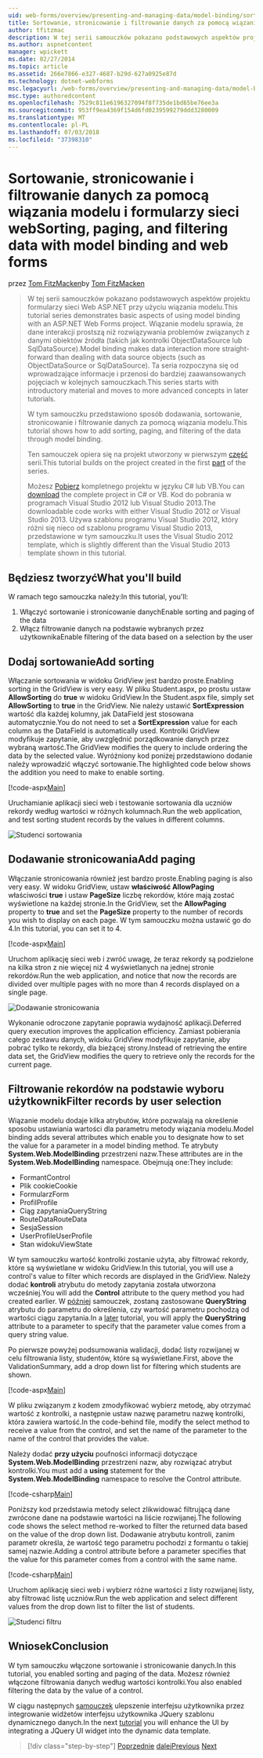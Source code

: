 ```yaml
---
uid: web-forms/overview/presenting-and-managing-data/model-binding/sorting-paging-and-filtering-data
title: Sortowanie, stronicowanie i filtrowanie danych za pomocą wiązania modelu i formularzy sieci web | Dokumentacja firmy Microsoft
author: tfitzmac
description: W tej serii samouczków pokazano podstawowych aspektów projektu formularzy sieci Web ASP.NET przy użyciu wiązania modelu. Wiązanie modelu sprawia, że dane interakcji więcej proste —...
ms.author: aspnetcontent
manager: wpickett
ms.date: 02/27/2014
ms.topic: article
ms.assetid: 266e7866-e327-4687-b29d-627a0925e87d
ms.technology: dotnet-webforms
msc.legacyurl: /web-forms/overview/presenting-and-managing-data/model-binding/sorting-paging-and-filtering-data
msc.type: authoredcontent
ms.openlocfilehash: 7529c811e6196327094f8f735de1bd65be76ee3a
ms.sourcegitcommit: 953ff9ea4369f154d6fd0239599279ddd3280009
ms.translationtype: MT
ms.contentlocale: pl-PL
ms.lasthandoff: 07/03/2018
ms.locfileid: "37398310"
---
```

<a name="sorting-paging-and-filtering-data-with-model-binding-and-web-forms"></a><span data-ttu-id="dea55-104">Sortowanie, stronicowanie i filtrowanie danych za pomocą wiązania modelu i formularzy sieci web</span><span class="sxs-lookup"><span data-stu-id="dea55-104">Sorting, paging, and filtering data with model binding and web forms</span></span>
====================
<span data-ttu-id="dea55-105">przez [Tom FitzMacken](https://github.com/tfitzmac)</span><span class="sxs-lookup"><span data-stu-id="dea55-105">by [Tom FitzMacken](https://github.com/tfitzmac)</span></span>

> <span data-ttu-id="dea55-106">W tej serii samouczków pokazano podstawowych aspektów projektu formularzy sieci Web ASP.NET przy użyciu wiązania modelu.</span><span class="sxs-lookup"><span data-stu-id="dea55-106">This tutorial series demonstrates basic aspects of using model binding with an ASP.NET Web Forms project.</span></span> <span data-ttu-id="dea55-107">Wiązanie modelu sprawia, że dane interakcji prostszą niż rozwiązywania problemów związanych z danymi obiektów źródła (takich jak kontrolki ObjectDataSource lub SqlDataSource).</span><span class="sxs-lookup"><span data-stu-id="dea55-107">Model binding makes data interaction more straight-forward than dealing with data source objects (such as ObjectDataSource or SqlDataSource).</span></span> <span data-ttu-id="dea55-108">Ta seria rozpoczyna się od wprowadzające informacje i przenosi do bardziej zaawansowanych pojęciach w kolejnych samouczkach.</span><span class="sxs-lookup"><span data-stu-id="dea55-108">This series starts with introductory material and moves to more advanced concepts in later tutorials.</span></span>
> 
> <span data-ttu-id="dea55-109">W tym samouczku przedstawiono sposób dodawania, sortowanie, stronicowanie i filtrowanie danych za pomocą wiązania modelu.</span><span class="sxs-lookup"><span data-stu-id="dea55-109">This tutorial shows how to add sorting, paging, and filtering of the data through model binding.</span></span>
> 
> <span data-ttu-id="dea55-110">Ten samouczek opiera się na projekt utworzony w pierwszym [część](retrieving-data.md) serii.</span><span class="sxs-lookup"><span data-stu-id="dea55-110">This tutorial builds on the project created in the first [part](retrieving-data.md) of the series.</span></span>
> 
> <span data-ttu-id="dea55-111">Możesz [Pobierz](https://go.microsoft.com/fwlink/?LinkId=286116) kompletnego projektu w języku C# lub VB.</span><span class="sxs-lookup"><span data-stu-id="dea55-111">You can [download](https://go.microsoft.com/fwlink/?LinkId=286116) the complete project in C# or VB.</span></span> <span data-ttu-id="dea55-112">Kod do pobrania w programach Visual Studio 2012 lub Visual Studio 2013.</span><span class="sxs-lookup"><span data-stu-id="dea55-112">The downloadable code works with either Visual Studio 2012 or Visual Studio 2013.</span></span> <span data-ttu-id="dea55-113">Używa szablonu programu Visual Studio 2012, który różni się nieco od szablonu programu Visual Studio 2013, przedstawione w tym samouczku.</span><span class="sxs-lookup"><span data-stu-id="dea55-113">It uses the Visual Studio 2012 template, which is slightly different than the Visual Studio 2013 template shown in this tutorial.</span></span>


## <a name="what-youll-build"></a><span data-ttu-id="dea55-114">Będziesz tworzyć</span><span class="sxs-lookup"><span data-stu-id="dea55-114">What you'll build</span></span>

<span data-ttu-id="dea55-115">W ramach tego samouczka należy:</span><span class="sxs-lookup"><span data-stu-id="dea55-115">In this tutorial, you'll:</span></span>

1. <span data-ttu-id="dea55-116">Włączyć sortowanie i stronicowanie danych</span><span class="sxs-lookup"><span data-stu-id="dea55-116">Enable sorting and paging of the data</span></span>
2. <span data-ttu-id="dea55-117">Włącz filtrowanie danych na podstawie wybranych przez użytkownika</span><span class="sxs-lookup"><span data-stu-id="dea55-117">Enable filtering of the data based on a selection by the user</span></span>

## <a name="add-sorting"></a><span data-ttu-id="dea55-118">Dodaj sortowanie</span><span class="sxs-lookup"><span data-stu-id="dea55-118">Add sorting</span></span>

<span data-ttu-id="dea55-119">Włączanie sortowania w widoku GridView jest bardzo proste.</span><span class="sxs-lookup"><span data-stu-id="dea55-119">Enabling sorting in the GridView is very easy.</span></span> <span data-ttu-id="dea55-120">W pliku Student.aspx, po prostu ustaw **AllowSorting** do **true** w widoku GridView.</span><span class="sxs-lookup"><span data-stu-id="dea55-120">In the Student.aspx file, simply set **AllowSorting** to **true** in the GridView.</span></span> <span data-ttu-id="dea55-121">Nie należy ustawić **SortExpression** wartość dla każdej kolumny, jak DataField jest stosowana automatycznie.</span><span class="sxs-lookup"><span data-stu-id="dea55-121">You do not need to set a **SortExpression** value for each column as the DataField is automatically used.</span></span> <span data-ttu-id="dea55-122">Kontrolki GridView modyfikuje zapytanie, aby uwzględnić porządkowanie danych przez wybraną wartość.</span><span class="sxs-lookup"><span data-stu-id="dea55-122">The GridView modifies the query to include ordering the data by the selected value.</span></span> <span data-ttu-id="dea55-123">Wyróżniony kod poniżej przedstawiono dodanie należy wprowadzić włączyć sortowanie.</span><span class="sxs-lookup"><span data-stu-id="dea55-123">The highlighted code below shows the addition you need to make to enable sorting.</span></span>

[!code-aspx[Main](sorting-paging-and-filtering-data/samples/sample1.aspx?highlight=5)]

<span data-ttu-id="dea55-124">Uruchamianie aplikacji sieci web i testowanie sortowania dla uczniów rekordy według wartości w różnych kolumnach.</span><span class="sxs-lookup"><span data-stu-id="dea55-124">Run the web application, and test sorting student records by the values in different columns.</span></span>

![Studenci sortowania](sorting-paging-and-filtering-data/_static/image2.png)

## <a name="add-paging"></a><span data-ttu-id="dea55-126">Dodawanie stronicowania</span><span class="sxs-lookup"><span data-stu-id="dea55-126">Add paging</span></span>

<span data-ttu-id="dea55-127">Włączanie stronicowania również jest bardzo proste.</span><span class="sxs-lookup"><span data-stu-id="dea55-127">Enabling paging is also very easy.</span></span> <span data-ttu-id="dea55-128">W widoku GridView, ustaw **właściwość AllowPaging** właściwości **true** i ustaw **PageSize** liczbę rekordów, które mają zostać wyświetlone na każdej stronie.</span><span class="sxs-lookup"><span data-stu-id="dea55-128">In the GridView, set the **AllowPaging** property to **true** and set the **PageSize** property to the number of records you wish to display on each page.</span></span> <span data-ttu-id="dea55-129">W tym samouczku można ustawić go do 4.</span><span class="sxs-lookup"><span data-stu-id="dea55-129">In this tutorial, you can set it to 4.</span></span>

[!code-aspx[Main](sorting-paging-and-filtering-data/samples/sample2.aspx?highlight=5)]

<span data-ttu-id="dea55-130">Uruchom aplikację sieci web i zwróć uwagę, że teraz rekordy są podzielone na kilka stron z nie więcej niż 4 wyświetlanych na jednej stronie rekordów.</span><span class="sxs-lookup"><span data-stu-id="dea55-130">Run the web application, and notice that now the records are divided over multiple pages with no more than 4 records displayed on a single page.</span></span>

![Dodawanie stronicowania](sorting-paging-and-filtering-data/_static/image4.png)

<span data-ttu-id="dea55-132">Wykonanie odroczone zapytanie poprawia wydajność aplikacji.</span><span class="sxs-lookup"><span data-stu-id="dea55-132">Deferred query execution improves the application efficiency.</span></span> <span data-ttu-id="dea55-133">Zamiast pobierania całego zestawu danych, widoku GridView modyfikuje zapytanie, aby pobrać tylko te rekordy, dla bieżącej strony.</span><span class="sxs-lookup"><span data-stu-id="dea55-133">Instead of retrieving the entire data set, the GridView modifies the query to retrieve only the records for the current page.</span></span>

## <a name="filter-records-by-user-selection"></a><span data-ttu-id="dea55-134">Filtrowanie rekordów na podstawie wyboru użytkownik</span><span class="sxs-lookup"><span data-stu-id="dea55-134">Filter records by user selection</span></span>

<span data-ttu-id="dea55-135">Wiązanie modelu dodaje kilka atrybutów, które pozwalają na określenie sposobu ustawiania wartości dla parametru metody wiązania modelu.</span><span class="sxs-lookup"><span data-stu-id="dea55-135">Model binding adds several attributes which enable you to designate how to set the value for a parameter in a model binding method.</span></span> <span data-ttu-id="dea55-136">Te atrybuty **System.Web.ModelBinding** przestrzeni nazw.</span><span class="sxs-lookup"><span data-stu-id="dea55-136">These attributes are in the **System.Web.ModelBinding** namespace.</span></span> <span data-ttu-id="dea55-137">Obejmują one:</span><span class="sxs-lookup"><span data-stu-id="dea55-137">They include:</span></span>

- <span data-ttu-id="dea55-138">Formant</span><span class="sxs-lookup"><span data-stu-id="dea55-138">Control</span></span>
- <span data-ttu-id="dea55-139">Plik cookie</span><span class="sxs-lookup"><span data-stu-id="dea55-139">Cookie</span></span>
- <span data-ttu-id="dea55-140">Formularz</span><span class="sxs-lookup"><span data-stu-id="dea55-140">Form</span></span>
- <span data-ttu-id="dea55-141">Profil</span><span class="sxs-lookup"><span data-stu-id="dea55-141">Profile</span></span>
- <span data-ttu-id="dea55-142">Ciąg zapytania</span><span class="sxs-lookup"><span data-stu-id="dea55-142">QueryString</span></span>
- <span data-ttu-id="dea55-143">RouteData</span><span class="sxs-lookup"><span data-stu-id="dea55-143">RouteData</span></span>
- <span data-ttu-id="dea55-144">Sesja</span><span class="sxs-lookup"><span data-stu-id="dea55-144">Session</span></span>
- <span data-ttu-id="dea55-145">UserProfile</span><span class="sxs-lookup"><span data-stu-id="dea55-145">UserProfile</span></span>
- <span data-ttu-id="dea55-146">Stan widoku</span><span class="sxs-lookup"><span data-stu-id="dea55-146">ViewState</span></span>

<span data-ttu-id="dea55-147">W tym samouczku wartość kontrolki zostanie użyta, aby filtrować rekordy, które są wyświetlane w widoku GridView.</span><span class="sxs-lookup"><span data-stu-id="dea55-147">In this tutorial, you will use a control's value to filter which records are displayed in the GridView.</span></span> <span data-ttu-id="dea55-148">Należy dodać **kontroli** atrybutu do metody zapytania została utworzona wcześniej.</span><span class="sxs-lookup"><span data-stu-id="dea55-148">You will add the **Control** attribute to the query method you had created earlier.</span></span> <span data-ttu-id="dea55-149">W [później](using-query-string-values-to-retrieve-data.md) samouczek, zostaną zastosowane **QueryString** atrybutu do parametru do określenia, czy wartość parametru pochodzą od wartości ciągu zapytania.</span><span class="sxs-lookup"><span data-stu-id="dea55-149">In a [later](using-query-string-values-to-retrieve-data.md) tutorial, you will apply the **QueryString** attribute to a parameter to specify that the parameter value comes from a query string value.</span></span>

<span data-ttu-id="dea55-150">Po pierwsze powyżej podsumowania walidacji, dodać listy rozwijanej w celu filtrowania listy, studentów, które są wyświetlane.</span><span class="sxs-lookup"><span data-stu-id="dea55-150">First, above the ValidationSummary, add a drop down list for filtering which students are shown.</span></span>

[!code-aspx[Main](sorting-paging-and-filtering-data/samples/sample3.aspx?highlight=3-11)]

<span data-ttu-id="dea55-151">W pliku związanym z kodem zmodyfikować wybierz metodę, aby otrzymać wartość z kontrolki, a następnie ustaw nazwę parametru nazwę kontrolki, która zawiera wartość.</span><span class="sxs-lookup"><span data-stu-id="dea55-151">In the code-behind file, modify the select method to receive a value from the control, and set the name of the parameter to the name of the control that provides the value.</span></span>

<span data-ttu-id="dea55-152">Należy dodać **przy użyciu** poufności informacji dotyczące **System.Web.ModelBinding** przestrzeni nazw, aby rozwiązać atrybut kontrolki.</span><span class="sxs-lookup"><span data-stu-id="dea55-152">You must add a **using** statement for the **System.Web.ModelBinding** namespace to resolve the Control attribute.</span></span>

[!code-csharp[Main](sorting-paging-and-filtering-data/samples/sample4.cs)]

<span data-ttu-id="dea55-153">Poniższy kod przedstawia metody select zlikwidować filtrującą dane zwrócone dane na podstawie wartości na liście rozwijanej.</span><span class="sxs-lookup"><span data-stu-id="dea55-153">The following code shows the select method re-worked to filter the returned data based on the value of the drop down list.</span></span> <span data-ttu-id="dea55-154">Dodawanie atrybutu kontroli, zanim parametr określa, że wartość tego parametru pochodzi z formantu o takiej samej nazwie.</span><span class="sxs-lookup"><span data-stu-id="dea55-154">Adding a control attribute before a parameter specifies that the value for this parameter comes from a control with the same name.</span></span>

[!code-csharp[Main](sorting-paging-and-filtering-data/samples/sample5.cs)]

<span data-ttu-id="dea55-155">Uruchom aplikację sieci web i wybierz różne wartości z listy rozwijanej listy, aby filtrować listę uczniów.</span><span class="sxs-lookup"><span data-stu-id="dea55-155">Run the web application and select different values from the drop down list to filter the list of students.</span></span>

![Studenci filtru](sorting-paging-and-filtering-data/_static/image6.png)

## <a name="conclusion"></a><span data-ttu-id="dea55-157">Wniosek</span><span class="sxs-lookup"><span data-stu-id="dea55-157">Conclusion</span></span>

<span data-ttu-id="dea55-158">W tym samouczku włączone sortowanie i stronicowanie danych.</span><span class="sxs-lookup"><span data-stu-id="dea55-158">In this tutorial, you enabled sorting and paging of the data.</span></span> <span data-ttu-id="dea55-159">Możesz również włączone filtrowania danych według wartości kontrolki.</span><span class="sxs-lookup"><span data-stu-id="dea55-159">You also enabled filtering the data by the value of a control.</span></span>

<span data-ttu-id="dea55-160">W ciągu następnych [samouczek](integrating-jquery-ui.md) ulepszenie interfejsu użytkownika przez integrowanie widżetów interfejsu użytkownika JQuery szablonu dynamicznego danych.</span><span class="sxs-lookup"><span data-stu-id="dea55-160">In the next [tutorial](integrating-jquery-ui.md) you will enhance the UI by integrating a JQuery UI widget into the dynamic data template.</span></span>

> [!div class="step-by-step"]
> <span data-ttu-id="dea55-161">[Poprzednie](updating-deleting-and-creating-data.md)
> [dalej](integrating-jquery-ui.md)</span><span class="sxs-lookup"><span data-stu-id="dea55-161">[Previous](updating-deleting-and-creating-data.md)
[Next](integrating-jquery-ui.md)</span></span>
